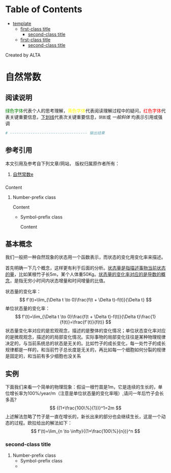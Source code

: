 
Table of Contents
=================

   * [template](#template)
      * [first-class title](#first-class-title)
         * [second-class title](#second-class-title)
      * [first-class title](#first-class-title-1)
         * [second-class title](#second-class-title-1)

Created by ALTA
# 自然常数  
## 阅读说明  

<font color=#008000>绿色字体</font>代表个人的思考理解，<font color=Yellow>黄色字体</font>代表阅读理解过程中的疑问，<font color=Red>红色字体</font>代表关键重要信息，<u>下划线</u>代表次关键重要信息，`阴影`或 *一般斜体* 均表示引用或强调 

```python
# ---------------------------------- 输出结果
```

## 参考引用  

本文引用及参考自下列文章/网站， 版权归属原作者所有：

1. [自然常数e](<https://zhuanlan.zhihu.com/p/40317763>)

### 

Content 

1. Number-prefix class  

   Content 

   - Symbol-prefix class 

     Content 

## 基本概念  

我们一般把一种自然现象的状态用一个函数表示，而状态的变化用变化率来描述。  

首先明确一下几个概念，这样更有利于后面的分析。<u>状态量是指描述事物当前状态的量</u>，比如某根竹子长5m，某个人体重50Kg。<u>状态量的变化率对应的是导数的概念</u>，是指无穷小时间内状态增量和时间增量的比值。

状态量的变化率：  
$$
f'(t)=\lim_{\Delta t \to 0}\frac{f(t + \Delta t)-f(t)}{\Delta t}
$$
单位状态量的变化率：  
$$
f'(t)=\lim_{\Delta t \to 0}\frac{f(t + \Delta t)-f(t)}{\Delta t}\frac{1}{f(t)}=\frac{f'(t)}{f(t)}
$$
状态量变化率对应的是宏观观念，描述的是整体的变化情况；单位状态变化率对应的是微观观念，描述的的局部变化情况。实际事物的局部变化往往是某种物理规律决定的，与当前系统总的状态是无关的。比如竹子的成长变化，每一处竹子的成长规律都是一样的，和当前竹子总长度是无关的，再比如每一个细胞如何分裂的规律是固定的，和当前有多少细胞也没关系  

## 实例  

下面我们来看一个简单的物理现象：假设一根竹苗是1m，它是连续的生长的，单位增长率为100%/year/m（注意是单位状态量的变化率哦）,请问一年后竹子会长多高?  
$$
{(1+\frac{100\%}{1})}^1=2m
$$
上述解法忽略了竹子是一直在增长的，新长出来的部分也会继续生长，这是一个动态的过程。欧拉给出的解法如下：
$$
f'(t)=\lim_{n \to \infty}{(1+\frac{100\%}{n})}^n
$$


### second-class title  

1. Number-prefix class  
   - Symbol-prefix class
   - 